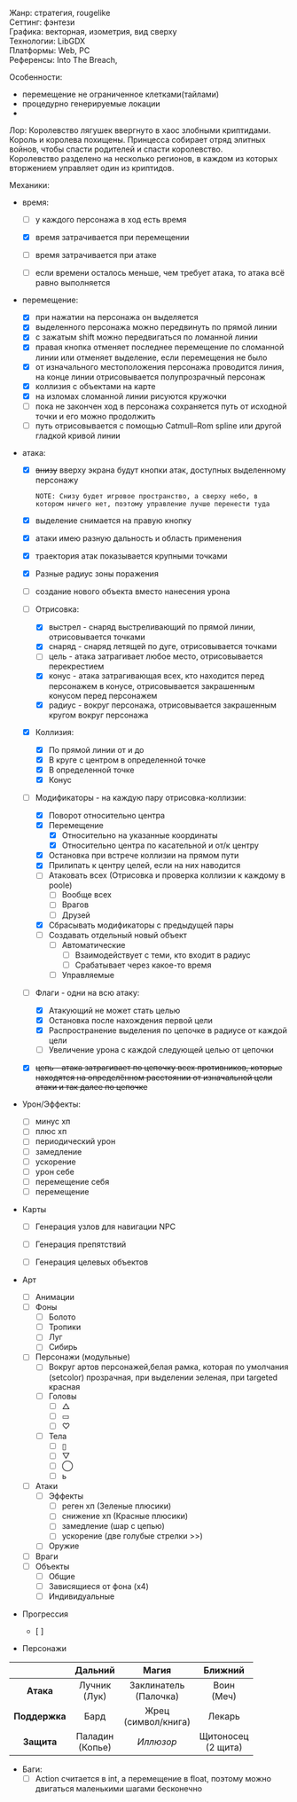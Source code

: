 Жанр: стратегия, rougelike  
Сеттинг: фэнтези  
Графика: векторная, изометрия, вид сверху  
Технологии: LibGDX  
Платформы: Web, PC  
Референсы: Into The Breach,

Особенности:
- перемещение не ограниченное клетками(тайлами)
- процедурно генерируемые локации
-

Лор:
Королевство лягушек ввергнуто в хаос злобными криптидами. Король и королева похищены. Принцесса собирает отряд элитных войнов, чтобы спасти родителей и спасти королевство.  
Королевство разделено на несколько регионов, в каждом из которых вторжением управляет один из криптидов.

Механики:

- время:  
  + [ ] у каждого персонажа в ход есть время  
  + [X] время затрачивается при перемещении  
  + [ ] время затрачивается при атаке  
  + [ ] если времени осталось меньше, чем требует атака, то атака всё равно выполняется  


- перемещение:  
  + [X] при нажатии на персонажа он выделяется  
  + [X] выделенного персонажа можно передвинуть по прямой линии  
  + [X] с зажатым shift можно передвигаться по ломанной линии  
  + [X] правая кнопка отменяет последнее перемещение по сломанной линии или отменяет выделение, если перемещения не было  
  + [X] от изначального местоположения персонажа проводится линия, на конце линии отрисовывается полупрозрачный персонаж  
  + [X] коллизия с объектами на карте
  + [X] на изломах сломанной линии рисуются кружочки  
  + [ ] пока не закончен ход в персонажа сохраняется путь от исходной точки и его можно продолжить
  + [ ] путь отрисовывается с помощью Catmull–Rom spline или другой гладкой кривой линии
- атака:  
  + [X] ~~внизу~~ вверху экрана будут кнопки атак, доступных выделенному персонажу
  
    `NOTE: Снизу будет игровое пространство, а сверху небо, в котором ничего нет, поэтому управление лучше перенести туда`
  + [x] выделение снимается на правую кнопку
  + [x] атаки имею разную дальность и область применения  
  + [x] траектория атак показывается крупными точками
  + [X] Разные радиус зоны поражения
  + [ ] создание нового объекта вместо нанесения урона
  + [ ] Отрисовка:
    + [X] выстрел - снаряд выстреливающий по прямой линии, отрисовывается точками
    + [X] снаряд - снаряд летящей по дуге, отрисовывается точками
    + [ ] цель - атака затрагивает любое место, отрисовывается перекрестием
    + [X] конус - атака затрагивающая всех, кто находится перед персонажем в конусе, 
    отрисовывается закрашенным конусом перед персонажем
    + [X] радиус - вокруг персонажа, отрисовывается закрашенным кругом вокруг персонажа
  + [X] Коллизия:
    + [X] По прямой линии от и до
    + [X] В круге с центром в определенной точке
    + [X] В определенной точке
    + [X] Конус
  + [ ] Модификаторы - на каждую пару отрисовка-коллизии:
    + [X] Поворот относительно центра
    + [X] Перемещение
      + [X] Относительно на указанные координаты
      + [X] Относительно центра по касательной и от/к центру
    + [X] Остановка при встрече коллизии на прямом пути
    + [X] Прилипать к центру целей, если на них наводится
    + [ ] Атаковать всех (Отрисовка и проверка коллизии к каждому в poole)
      + [ ] Вообще всех
      + [ ] Врагов
      + [ ] Друзей
    + [X] Cбрасывать модификаторы с предыдущей пары
    + [ ] Создавать отдельный новый объект
      + [ ] Автоматические
        + [ ] Взаимодействует с теми, кто входит в радиус
        + [ ] Срабатывает через какое-то время
      + [ ] Управляемые

  + [ ] Флаги - одни на всю атаку:
    + [X] Атакующий не может стать целью
    + [X] Остановка после нахождения первой цели
    + [X] Распространение выделения по цепочке в радиусе от каждой цели
    + [ ] Увеличение урона с каждой следующей целью от цепочки
  + [X] ~~цепь - атака затрагивает по цепочку всех противников, которые находятся на определённом расстоянии от изначальной цели атаки и так далее по цепочке~~


- Урон/Эффекты:
  + [ ] минус хп
  + [ ] плюс хп
  + [ ] периодический урон
  + [ ] замедление
  + [ ] ускорение
  + [ ] урон себе
  + [ ] перемещение себя
  + [ ] перемещение

- Карты
  + [ ] Генерация узлов для навигации NPC
  + [ ] Генерация препятствий
  + [ ] Генерация целевых объектов


- Арт
  + [ ] Анимации
  + [ ] Фоны
    + [ ] Болото
    + [ ] Тропики
    + [ ] Луг
    + [ ] Сибирь
  + [ ] Персонажи (модульные)
    + [ ] Вокруг артов персонажей,белая рамка, которая по умолчания (setcolor) прозрачная, при выделении зеленая, при targeted красная
    + [ ] Головы
      + [ ] △
      + [ ] ▭
      + [ ] ♡
    + [ ] Тела
      + [ ] ▯
      + [ ] ▽
      + [ ] ◯
      + [ ] ь
  + [ ] Атаки
    + [ ] Эффекты
      + [ ] реген хп (Зеленые плюсики)
      + [ ] снижение хп (Красные плюсики)
      + [ ] замедление (шар с цепью)
      + [ ] ускорение (две голубые стрелки >>)
    + [ ] Оружие
  + [ ] Враги
  + [ ] Объекты
    + [ ] Общие
    + [ ] Зависящиеся от фона (x4)
    + [ ] Индивидуальные

- Прогрессия
  + [ ]


- Персонажи

|               |     **Дальний**     |         **Магия**         |      **Ближний**       |
|:-------------:|:-------------------:|:-------------------------:|:----------------------:|
|   **Атака**   |  Лучник<br/>(Лук)   | Заклинатель<br/>(Палочка) |     Воин<br/>(Меч)     |
| **Поддержка** |        Бард         |  Жрец<br/>(символ/книга)  |         Лекарь         |
|  **Защита**   | Паладин<br/>(Копье) |         *Иллюзор*         | Щитоносец<br/>(2 щита) |



- Баги:
  + [ ] Action считается в int, а перемещение в float, поэтому можно двигаться маленькими шагами бесконечно